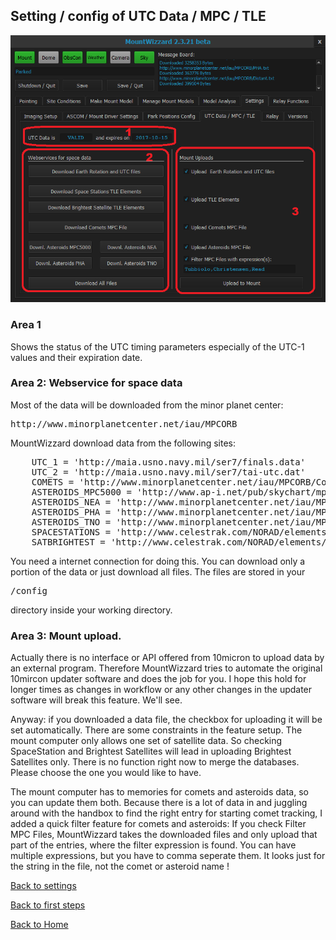 ## Setting / config of UTC Data / MPC / TLE

<img src="../pics/tab_settings_utcdata.png"/>

### Area 1
Shows the status of the UTC timing parameters especially of the UTC-1 values and their expiration date.

### Area 2: Webservice for space data

Most of the data will be downloaded from the minor planet center:
<pre>
http://www.minorplanetcenter.net/iau/MPCORB
</pre>

MountWizzard download data from the following sites:
<pre>
    UTC_1 = 'http://maia.usno.navy.mil/ser7/finals.data'
    UTC_2 = 'http://maia.usno.navy.mil/ser7/tai-utc.dat'
    COMETS = 'http://www.minorplanetcenter.net/iau/MPCORB/CometEls.txt'
    ASTEROIDS_MPC5000 = 'http://www.ap-i.net/pub/skychart/mpc/mpc5000.dat'
    ASTEROIDS_NEA = 'http://www.minorplanetcenter.net/iau/MPCORB/NEA.txt'
    ASTEROIDS_PHA = 'http://www.minorplanetcenter.net/iau/MPCORB/PHA.txt'
    ASTEROIDS_TNO = 'http://www.minorplanetcenter.net/iau/MPCORB/Distant.txt'
    SPACESTATIONS = 'http://www.celestrak.com/NORAD/elements/stations.txt'
    SATBRIGHTEST = 'http://www.celestrak.com/NORAD/elements/visual.txt'
</pre>

You need a internet connection for doing this. You can download only a portion of the data or just download all files. The files
are stored in your
<pre>/config</pre>
directory inside your working directory.

### Area 3: Mount upload.

Actually there is no interface or API offered from 10micron to upload data by an external program. Therefore MountWizzard tries to
automate the original 10mircon updater software and does the job for you. I hope this hold for longer times as changes in workflow or
any other changes in the updater software will break this feature. We'll see.

Anyway: if you downloaded a data file, the checkbox for uploading it will be set automatically. There are some constraints in the
feature setup. The mount computer only allows one set of satellite data. So checking SpaceStation and Brightest Satellites will lead
in uploading Brightest Satellites only. There is no function right now to merge the databases. Please choose the one you would like
to have.

The mount computer has to memories for comets and asteroids data, so you can update them both. Because there is a lot of data in and
juggling around with the handbox to find the right entry for starting comet tracking, I added a quick filter feature for comets and
asteroids: If you check Filter MPC Files, MountWizzard takes the downloaded files and only upload that part of the entries, where the
filter expression is found. You can have multiple expressions, but you have to comma seperate them. It looks just for the string in the
file, not the comet or asteroid name !

[Back to settings](settings.md)

[Back to first steps](firststeps.md)

[Back to Home](home.md)